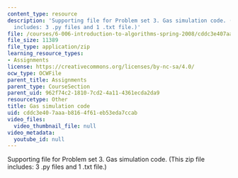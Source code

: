 ```yaml
---
content_type: resource
description: 'Supporting file for Problem set 3. Gas simulation code. (This zip file
  includes: 3 .py files and 1 .txt file.)'
file: /courses/6-006-introduction-to-algorithms-spring-2008/cddc3e407aaab8164f61eb53eda7ccab_ps3_gas.zip
file_size: 11389
file_type: application/zip
learning_resource_types:
- Assignments
license: https://creativecommons.org/licenses/by-nc-sa/4.0/
ocw_type: OCWFile
parent_title: Assignments
parent_type: CourseSection
parent_uid: 962f74c2-1810-7cd2-4a11-4361ecda2da9
resourcetype: Other
title: Gas simulation code
uid: cddc3e40-7aaa-b816-4f61-eb53eda7ccab
video_files:
  video_thumbnail_file: null
video_metadata:
  youtube_id: null
---
```

Supporting file for Problem set 3. Gas simulation code. (This zip file includes: 3 .py files and 1 .txt file.)